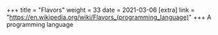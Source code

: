 +++
title = "Flavors"
weight = 33
date = 2021-03-06
[extra]
link = "https://en.wikipedia.org/wiki/Flavors_(programming_language)"
+++
A programming language

